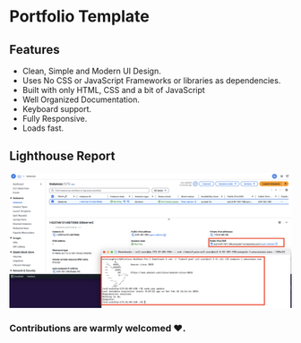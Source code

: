 # Portfolio Template

## Features

- Clean, Simple and Modern UI Design.
- Uses No CSS or JavaScript Frameworks or libraries as dependencies.
- Built with only HTML, CSS and a bit of JavaScript
- Well Organized Documentation.
- Keyboard support.
- Fully Responsive.
- Loads fast.

## Lighthouse Report

![Lighthouse Report](/images/lauchec2instance.png)

### Contributions are warmly welcomed ❤️.



